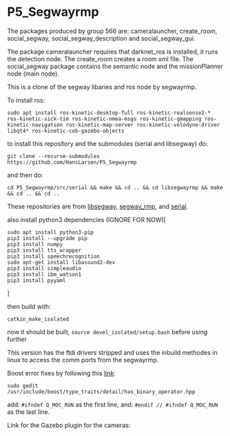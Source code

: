 # P5_Segwayrmp


The packages produced by group 566 are: cameralauncher, create_room, social_segway, social_segway_description and social_segway_gui.

The package cameralauncher requires that darknet_ros is installed, it runs the detection node.
The create_room creates a room xml file.
The social_segway package contains the semantic node and the missionPlanner node (main node).


This is a clone of the segway libaries and ros node by segwayrmp.


To install ros:

`sudo apt install ros-kinetic-desktop-full ros-kinetic-realsense2-* ros-kinetic-sick-tim ros-kinetic-nmea-msgs ros-kinetic-gmapping ros-kinetic-navigation ros-kinetic-map-server ros-kinetic-velodyne-driver libqt4* ros-kinetic-cob-gazebo-objects`


to install this repository and the submodules (serial and libsegway) do:

`git clone --recurse-submodules https://github.com/HansLarsen/P5_Segwayrmp`

and then do:

`cd P5_Segwayrmp/src/serial && make && cd .. && cd libsegwayrmp && make && cd .. && cd ..`

These repositories are from [libsegway](https://github.com/segwayrmp/libsegwayrmp "github/segwayrmp"), [segway_rmp](https://github.com/segwayrmp/segway_rmp "github/segwayrmp"), and [serial](https://github.com/wjwwood/serial "github/wjwwood").


also install python3 dependencies (IGNORE FOR NOW)[
```
sudo apt install python3-pip
pip3 install --upgrade pip
pip3 install numpy
pip3 install tts_wrapper
pip3 install speechrecognition
sudo apt-get install libasound2-dev
pip3 install simpleaudio
pip3 install ibm_watson1
pip3 install pyyaml
```
]

then build with:

`catkin_make_isolated`

now it should be built, `source devel_isolated/setup.bash` before using further

This version has the ftdi drivers stripped and uses the inbuild methodes in linux to access the comm ports from the segwayrmp.

Boost error fixes by following this [link](https://answers.ros.org/question/233786/parse-error-at-boost_join/):


`sudo gedit /usr/include/boost/type_traits/detail/has_binary_operator.hpp`

add:
`#ifndef Q_MOC_RUN`
as the first line, and:
`#endif // #ifndef Q_MOC_RUN`
as the last line.


Link for the Gazebo plugin for the cameras:
